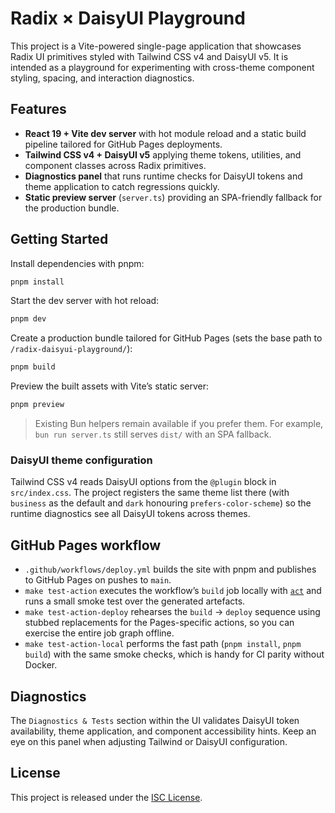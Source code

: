 # Radix × DaisyUI Playground

This project is a Vite-powered single-page application that showcases Radix UI
primitives styled with Tailwind CSS v4 and DaisyUI v5. It is intended as a
playground for experimenting with cross-theme component styling, spacing, and
interaction diagnostics.

## Features

- **React 19 + Vite dev server** with hot module reload and a static build
  pipeline tailored for GitHub Pages deployments.
- **Tailwind CSS v4 + DaisyUI v5** applying theme tokens, utilities, and
  component classes across Radix primitives.
- **Diagnostics panel** that runs runtime checks for DaisyUI tokens and theme
  application to catch regressions quickly.
- **Static preview server** (`server.ts`) providing an SPA-friendly fallback for
  the production bundle.

## Getting Started

Install dependencies with pnpm:

```bash
pnpm install
```

Start the dev server with hot reload:

```bash
pnpm dev
```

Create a production bundle tailored for GitHub Pages (sets the base path to
`/radix-daisyui-playground/`):

```bash
pnpm build
```

Preview the built assets with Vite’s static server:

```bash
pnpm preview
```

> Existing Bun helpers remain available if you prefer them. For example,
> `bun run server.ts` still serves `dist/` with an SPA fallback.

### DaisyUI theme configuration

Tailwind CSS v4 reads DaisyUI options from the `@plugin` block in
`src/index.css`. The project registers the same theme list there (with
`business` as the default and `dark` honouring `prefers-color-scheme`) so the
runtime diagnostics see all DaisyUI tokens across themes.

## GitHub Pages workflow

- `.github/workflows/deploy.yml` builds the site with pnpm and publishes to
  GitHub Pages on pushes to `main`.
- `make test-action` executes the workflow’s `build` job locally with
  [`act`](https://github.com/nektos/act) and runs a small smoke test over the
  generated artefacts.
- `make test-action-deploy` rehearses the `build` → `deploy` sequence using
  stubbed replacements for the Pages-specific actions, so you can exercise the
  entire job graph offline.
- `make test-action-local` performs the fast path (`pnpm install`, `pnpm build`)
  with the same smoke checks, which is handy for CI parity without Docker.

## Diagnostics

The `Diagnostics & Tests` section within the UI validates DaisyUI token
availability, theme application, and component accessibility hints. Keep an eye
on this panel when adjusting Tailwind or DaisyUI configuration.

## License

This project is released under the [ISC License](LICENSE).
